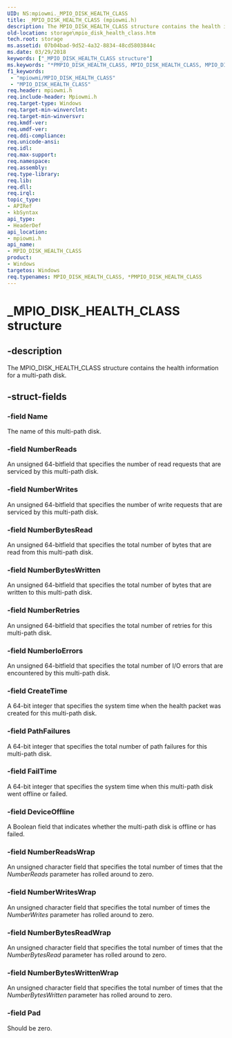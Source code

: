 ```yaml
---
UID: NS:mpiowmi._MPIO_DISK_HEALTH_CLASS
title: _MPIO_DISK_HEALTH_CLASS (mpiowmi.h)
description: The MPIO_DISK_HEALTH_CLASS structure contains the health information for a multi-path disk.
old-location: storage\mpio_disk_health_class.htm
tech.root: storage
ms.assetid: 07b04bad-9d52-4a32-8834-48cd5803844c
ms.date: 03/29/2018
keywords: ["_MPIO_DISK_HEALTH_CLASS structure"]
ms.keywords: "*PMPIO_DISK_HEALTH_CLASS, MPIO_DISK_HEALTH_CLASS, MPIO_DISK_HEALTH_CLASS structure [Storage Devices], PMPIO_DISK_HEALTH_CLASS, PMPIO_DISK_HEALTH_CLASS structure pointer [Storage Devices], _MPIO_DISK_HEALTH_CLASS, mpiowmi/MPIO_DISK_HEALTH_CLASS, mpiowmi/PMPIO_DISK_HEALTH_CLASS, storage.mpio_disk_health_class, structs-scsibus_b3dfb95d-08eb-4eb6-80bb-3437282a65d6.xml"
f1_keywords:
 - "mpiowmi/MPIO_DISK_HEALTH_CLASS"
 - "MPIO_DISK_HEALTH_CLASS"
req.header: mpiowmi.h
req.include-header: Mpiowmi.h
req.target-type: Windows
req.target-min-winverclnt: 
req.target-min-winversvr: 
req.kmdf-ver: 
req.umdf-ver: 
req.ddi-compliance: 
req.unicode-ansi: 
req.idl: 
req.max-support: 
req.namespace: 
req.assembly: 
req.type-library: 
req.lib: 
req.dll: 
req.irql: 
topic_type:
- APIRef
- kbSyntax
api_type:
- HeaderDef
api_location:
- mpiowmi.h
api_name:
- MPIO_DISK_HEALTH_CLASS
product:
- Windows
targetos: Windows
req.typenames: MPIO_DISK_HEALTH_CLASS, *PMPIO_DISK_HEALTH_CLASS
---
```


# _MPIO_DISK_HEALTH_CLASS structure


## -description


The MPIO_DISK_HEALTH_CLASS structure contains the health information for a multi-path disk.


## -struct-fields




### -field Name

The name of this multi-path disk.


### -field NumberReads

An unsigned 64-bitfield that specifies the number of read requests that are serviced by this multi-path disk.


### -field NumberWrites

An unsigned 64-bitfield that specifies the number of write requests that are serviced by this multi-path disk.


### -field NumberBytesRead

An unsigned 64-bitfield that specifies the total number of bytes that are read from this multi-path disk.


### -field NumberBytesWritten

An unsigned 64-bitfield that specifies the total number of bytes that are written to this multi-path disk.


### -field NumberRetries

An unsigned 64-bitfield that specifies the total number of retries for this multi-path disk.


### -field NumberIoErrors

An unsigned 64-bitfield that specifies the total number of I/O errors that are encountered by this multi-path disk.


### -field CreateTime

A 64-bit integer that specifies the system time when the health packet was created for this multi-path disk.


### -field PathFailures

A 64-bit integer that specifies the total number of path failures for this multi-path disk.


### -field FailTime

A 64-bit integer that specifies the system time when this multi-path disk went offline or failed.


### -field DeviceOffline

A Boolean field that indicates whether the multi-path disk is offline or has failed.


### -field NumberReadsWrap

An unsigned character field that specifies the total number of times that the <i>NumberReads</i> parameter has rolled around to zero.


### -field NumberWritesWrap

An unsigned character field that specifies the total number of times the <i>NumberWrites</i> parameter has rolled around to zero.


### -field NumberBytesReadWrap

An unsigned character field that specifies the total number of times that the <i>NumberBytesRead</i> parameter has rolled around to zero.


### -field NumberBytesWrittenWrap

An unsigned character field that specifies the total number of times that the <i>NumberBytesWritten</i> parameter has rolled around to zero.


### -field Pad

Should be zero.

